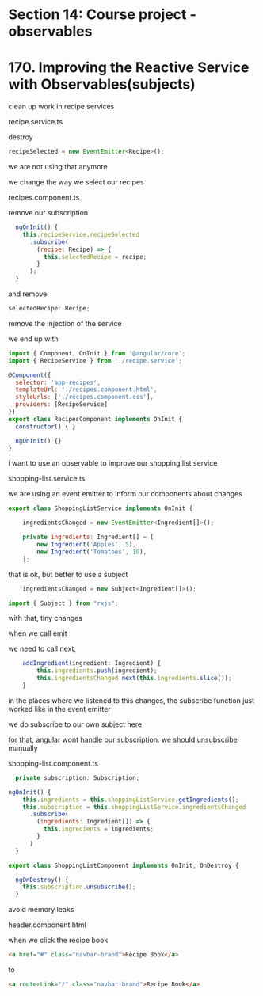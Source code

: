 # Section 14: Course project - observables

# 170. Improving the Reactive Service with Observables(subjects)

clean up work in recipe services



recipe.service.ts

destroy

```js
recipeSelected = new EventEmitter<Recipe>();
```

we are not using that anymore

we change the way we select our recipes

recipes.component.ts

remove our subscription

```js
  ngOnInit() {
    this.recipeService.recipeSelected
      .subscribe(
        (recipe: Recipe) => {
          this.selectedRecipe = recipe;
        }
      );
  }
```

and remove

```js
selectedRecipe: Recipe;
```

remove the injection of the service

we end up with

```js
import { Component, OnInit } from '@angular/core';
import { RecipeService } from './recipe.service';

@Component({
  selector: 'app-recipes',
  templateUrl: './recipes.component.html',
  styleUrls: ['./recipes.component.css'],
  providers: [RecipeService]
})
export class RecipesComponent implements OnInit {
  constructor() { }

  ngOnInit() {}
}
```

i want to use an observable to improve our shopping list service

shopping-list.service.ts

we are using an event emitter to inform our components about changes

```js
export class ShoppingListService implements OnInit {

	ingredientsChanged = new EventEmitter<Ingredient[]>();

	private ingredients: Ingredient[] = [
		new Ingredient('Apples', 5),
		new Ingredient('Tomatoes', 10),
	];
```

that is ok, but better to use a subject

```js
	ingredientsChanged = new Subject<Ingredient[]>();
```

```js
import { Subject } from "rxjs";
```

with that, tiny changes

when we call emit

we need to call next, 

```js
	addIngredient(ingredient: Ingredient) {
		this.ingredients.push(ingredient);
		this.ingredientsChanged.next(this.ingredients.slice());
	}
```

in the places where we listened to this changes, the subscribe function just worked like in the event emitter

we do subscribe to our own subject here

for that, angular wont handle our subscription. we should unsubscribe manually

shopping-list.component.ts

```js
  private subscription: Subscription;
```

```js
ngOnInit() {
    this.ingredients = this.shoppingListService.getIngredients();
    this.subscription = this.shoppingListService.ingredientsChanged
      .subscribe(
        (ingredients: Ingredient[]) => {
          this.ingredients = ingredients;
        }
      )
  }
```

```js
export class ShoppingListComponent implements OnInit, OnDestroy {
```

```js
  ngOnDestroy() {
    this.subscription.unsubscribe();
  }
```

avoid memory leaks


header.component.html

when we click the recipe book

```html
<a href="#" class="navbar-brand">Recipe Book</a>
```

to

```html
<a routerLink="/" class="navbar-brand">Recipe Book</a>
```





























